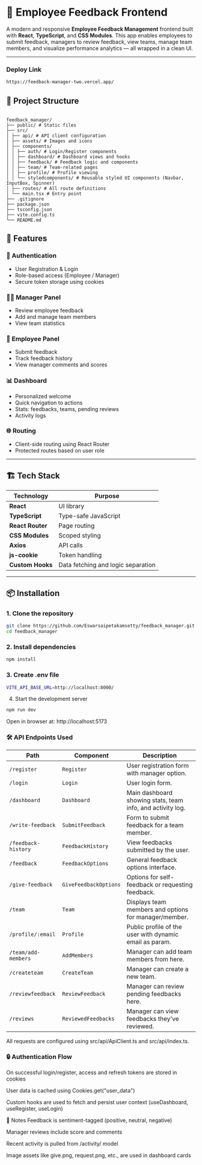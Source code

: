 # 💼 Employee Feedback Frontend

A modern and responsive **Employee Feedback Management** frontend built with **React**, **TypeScript**, and **CSS Modules**. This app enables employees to submit feedback, managers to review feedback, view teams, manage team members, and visualize performance analytics — all wrapped in a clean UI.

---

### Deploy Link
```bash
https://feedback-manager-two.vercel.app/
```
## 📁 Project Structure

```text

feedback_manager/
├── public/ # Static files
├── src/
│ ├── api/ # API client configuration
│ ├── assets/ # Images and icons
│ ├── components/
│ │ ├── auth/ # Login/Register components
│ │ ├── dashboard/ # Dashboard views and hooks
│ │ ├── feedback/ # Feedback logic and components
│ │ ├── team/ # Team-related pages
│ │ ├── profile/ # Profile viewing
│ │ └── styledcomponents/ # Reusable styled UI components (Navbar, InputBox, Spinner)
│ ├── routes/ # All route definitions
│ └── main.tsx # Entry point
├── .gitignore
├── package.json
├── tsconfig.json
├── vite.config.ts
└── README.md

```

## 🚀 Features

### 🔐 Authentication
- User Registration & Login
- Role-based access (Employee / Manager)
- Secure token storage using cookies

### 🧑‍💼 Manager Panel
- Review employee feedback
- Add and manage team members
- View team statistics

### 👤 Employee Panel
- Submit feedback
- Track feedback history
- View manager comments and scores

### 📊 Dashboard
- Personalized welcome
- Quick navigation to actions
- Stats: feedbacks, teams, pending reviews
- Activity logs

### 🌐 Routing
- Client-side routing using React Router
- Protected routes based on user role

---

## 🏗️ Tech Stack

| Technology        | Purpose                              |
|------------------|---------------------------------------|
| **React**         | UI library                           |
| **TypeScript**    | Type-safe JavaScript                 |
| **React Router**  | Page routing                         |
| **CSS Modules**   | Scoped styling                       |
| **Axios**         | API calls                            |
| **js-cookie**     | Token handling                       |
| **Custom Hooks**  | Data fetching and logic separation   |

---


## 📦 Installation

### 1. Clone the repository

```bash
git clone https://github.com/Eswarsaipetakamsetty/feedback_manager.git
cd feedback_manager
```
### 2. Install dependencies
```bash
npm install
```

### 3. Create .env file
```bash
VITE_API_BASE_URL=http://localhost:8000/
```
4. Start the development server
```bash
npm run dev
```
Open in browser at: http://localhost:5173

### 🛠️ API Endpoints Used
| **Path**            | **Component**         | **Description**                                            |
| ------------------- | --------------------- | ---------------------------------------------------------- |
| `/register`         | `Register`            | User registration form with manager option.                |
| `/login`            | `Login`               | User login form.                                           |
| `/dashboard`        | `Dashboard`           | Main dashboard showing stats, team info, and activity log. |
| `/write-feedback`   | `SubmitFeedback`      | Form to submit feedback for a team member.                 |
| `/feedback-history` | `FeedbackHistory`     | View feedbacks submitted by the user.                      |
| `/feedback`         | `FeedbackOptions`     | General feedback options interface.                        |
| `/give-feedback`    | `GiveFeedbackOptions` | Options for self-feedback or requesting feedback.          |
| `/team`             | `Team`                | Displays team members and options for manager/member.      |
| `/profile/:email`   | `Profile`             | Public profile of the user with dynamic email as param.    |
| `/team/add-members` | `AddMembers`          | Manager can add team members from here.                    |
| `/createteam`       | `CreateTeam`          | Manager can create a new team.                             |
| `/reviewfeedback`   | `ReviewFeedback`      | Manager can review pending feedbacks here.                 |
| `/reviews`          | `ReviewedFeedbacks`   | Manager can view feedbacks they've reviewed.               |


All requests are configured using src/api/ApiClient.ts and src/api/index.ts.


### 🔒 Authentication Flow
On successful login/register, access and refresh tokens are stored in cookies

User data is cached using Cookies.get("user_data")

Custom hooks are used to fetch and persist user context (useDashboard, useRegister, useLogin)

📌 Notes
Feedback is sentiment-tagged (positive, neutral, negative)

Manager reviews include score and comments

Recent activity is pulled from /activity/ model

Image assets like give.png, request.png, etc., are used in dashboard cards



